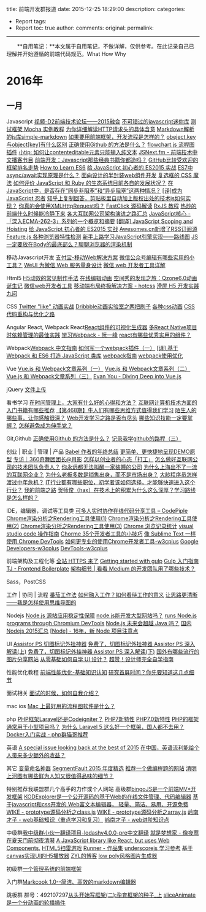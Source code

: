 title: 前端开发群报道
date: 2015-12-25 18:29:00
description: 
categories:
- Report
tags:
- Report
toc: true
author:
comments:
original:
permalink: 
---

　　**自用笔记：**本文属于自用笔记，不做详解，仅供参考。在此记录自己已理解并开始遵循的前端代码规范。What How Why
<!-- more -->
[]()

# 2016年
## 一月
Javascript
[视频-D2前端技术论坛——2015融合](http://www.imooc.com/learn/590)
[不可错过的javascript迷你库](http://yanhaijing.com/js/2015/12/29/mini-js-lib/)
[测试框架 Mocha 实例教程](http://www.imooc.com/article/3207)
[为你详细解读HTTP请求头的具体含意](http://jingyan.baidu.com/article/375c8e19770f0e25f2a22900.html)
[Markdown解析的js库simple-markdown](https://github.com/Khan/simple-markdown)
[如果要用前端框架，开发流程是怎样的？](http://segmentfault.com/q/1010000004221774)
[obeject.key与object[key]有什么区别](http://segmentfault.com/q/1010000004225321)
[正确使用Github 的方法是什么？](http://segmentfault.com/q/1010000004240527)
[flowchart.js 流程图插件](http://flowchart.js.org/)
[小tip: 如何让contenteditable元素只能输入纯文本](http://www.zhangxinxu.com/wordpress/2016/01/contenteditable-plaintext-only/)
[JSNext.fm - 前端技术中文播客节目](http://gold.xitu.io/entry/5690751460b25396c51dbab2)
[前端开发：Javascript那些经典书籍你都造吗？](http://mp.weixin.qq.com/s?__biz=MzIxNzA4NzQ4OQ==&mid=401622623&idx=1&sn=a97dc2bc54eaee1851dac751fdd79116&scene=23&srcid=01122PCW73oST0hrbdMt8T7H#rd)
[GitHub比较受欢迎的框架排名走势](https://stats.js.org/)
[How to Learn ES6](https://medium.com/javascript-scene/how-to-learn-es6-47d9a1ac2620#.thbf0i5z4)
[给 JavaScript 初心者的 ES2015 实战](http://gank.io/post/564151c1f1df1210001c9161)
[ES7中async/await实现原理是什么？](https://www.zhihu.com/question/39571954)
[面向设计的半封装web组件开发](http://mp.weixin.qq.com/s?__biz=MTEwNTM0ODI0MQ==&mid=402751887&idx=1&sn=3bc0ed7aca8f653f583c833a467b6d46)
[复选框的 CSS 魔法](http://jinlong.github.io/2016/01/14/checkbox-trickery-with-css/)
[如何评价 JavaScript 和 Ruby 的生态系统目前各自的发展状况？](https://www.zhihu.com/question/39598766)
[在JavaScript中，是否存在“同步非阻塞”和“异步阻塞”这两种情况？](https://www.zhihu.com/question/39565359)
[[译]成为 JavaScript 忍者](http://pengisgood.github.io/2016/01/16/becoming-a-javascript-ninja/)
[知乎上复制回答，剪贴板里自动加上版权出处的技术js如何实现？](https://www.zhihu.com/question/38685128)
[你真的会使用XMLHttpRequest吗？](http://segmentfault.com/a/1190000004322487)
[FastClick 源码解读](http://segmentfault.com/a/1190000004295106)
[RxJS 教程](http://segmentfault.com/a/1190000004293922)
[热炒的前端什么时候能冷静下来](https://www.zhihu.com/question/39659771)
[各大互联网公司架构演进之路汇总](http://www.hollischuang.com/archives/1036)
[JavaScript核心 - 「深入ECMA-262-3」系列的一个概览和摘要](http://weizhifeng.net/javascript-the-core.html)
[[翻译] JavaScript Scoping and Hoisting](https://segmentfault.com/a/1190000004345355)
[给 JavaScript 初心者的 ES2015 实战](http://gank.io/post/564151c1f1df1210001c9161)
[Awesomes.cn新增了RSS订阅源](https://www.awesomes.cn/rss)
[Feature.js 各种浏览器特性检测](http://featurejs.com/)
[新手上路学习JavaScript引擎实现——路线图](http://zhuanlan.zhihu.com/hllvm/20505562)
[JS一定要放在Body的最底部么？聊聊浏览器的渲染机制](http://delai.me/code/js-and-performance/)

移动Javascript开发
[支付宝-移动Web解决方案](http://am-team.github.io/default.html)
[微信公众号编辑有哪些实用的小工具？](https://www.zhihu.com/question/35046637/answer/75730441)
[WeUI 为微信 Web 服务量身设计](https://github.com/weui/weui)
[微信 web 开发者工具详解](http://www.jikexueyuan.com/course/2463.html)

Html5
[H5动效的常见制作手法](http://isux.tencent.com/h5active.html)
[在线编辑动画](http://ds-overdesign.com/transform/matrix3d.html)
[空间秀的发现之旅：Qzone6.0动画诞生记](http://isux.tencent.com/the-making-of-qzone-6-0-animation.html)
[微信web开发者工具](http://mp.weixin.qq.com/wiki/10/e5f772f4521da17fa0d7304f68b97d7e.html)
[移动端布局终极解决方案 - hotcss](https://github.com/imochen/hotcss)
[滑屏 H5 开发实践九问](http://isux.tencent.com/nine-question-of-swipe-html5-page.html)

CSS
[Twitter "like" 动画实战](http://zhuanlan.zhihu.com/FrontendMagazine/20486738)
[Dribbble动画实验室之两把刷子](http://w3ctrain.com/2016/01/09/Dribbble-Animation-Pratice/)
[各种css动画](http://codepen.io/collection/HtAne/)
[CSS代码重构与优化之路](http://luopq.com/2016/01/05/css-optimize/)

Angular
React, Webpack
React[React组件的可视化生成器](http://www.overreact.io/)
[多React Native项目时依赖管理的最佳实践](http://segmentfault.com/a/1190000004278414)
[学习Webpack - 阮一峰](http://m.weibo.cn/1400854834/3929680178238734)
[react有哪些优秀实用的组件？](https://www.zhihu.com/question/39452825)

Webpack[Webpack 中文指南](http://zhaoda.net/webpack-handbook/index.html)
[如何写一个webpack插件（一）](https://segmentfault.com/a/1190000004279560)
[[译] 基于 Webpack 和 ES6 打造 JavaScript 类库](https://github.com/cssmagic/blog/issues/56)
[webpack指南](http://webpack.toobug.net/zh-cn/index.html)
[webpack使用优化](http://www.alloyteam.com/2016/01/webpack-use-optimization/)

Vue
[Vue.js 和 Webpack文章系列（一）](http://djyde.github.io/2015/08/29/vuejs-and-webpack-1/)
[Vue.js 和 Webpack文章系列（二）](http://djyde.github.io/2015/08/30/vuejs-and-webpack-2/)
[Vue.js 和 Webpack文章系列（三）](http://djyde.github.io/2015/08/31/vuejs-and-webpack-3/)
[Evan You - Diving Deep into Vue.js](https://simplecast.fm/s/5e60d9be)

jQuery
[文件上传](http://fineuploader.com/)

看书学习
[在时间管理上，大家有什么好的心得和方法？](https://www.zhihu.com/question/39162973)
[互联网计算机技术方面的入门书籍有哪些推荐](https://www.zhihu.com/question/19940797)
[【第468期】牛人们有哪些思维方式值得我们学习](http://mp.weixin.qq.com/s?__biz=MjM5MTA1MjAxMQ==&mid=401575204&idx=1&sn=05fa0bb63cb8bd9ed87012dd1133b81f&scene=0#wechat_redirect)
[陌生人的哪些事，让你感触很深？](https://www.zhihu.com/question/19866127)
[Web开发学习之路是否有尽头](http://www.ganiks.me/how-to-avoid-listing-everything-but-carrying-out-little/)
[哪些知识技能一定要掌握？](https://www.zhihu.com/question/35112627/answer/62011613)
[怎样避免成为伸手党？](https://www.zhihu.com/question/23883975/answer/27043426)


Git,Github
[正确使用Github 的方法是什么？](http://segmentfault.com/q/1010000004240527)
[记录我学github的路程（三）](http://www.cnblogs.com/xcywt/p/5068355.html)


创业 | 职业 | 管理 | 产品
[Babel 作者的年终总结](https://medium.com/@sebmck/2015-in-review-51ac7035e272#.rlhn2b7i7)
[更简单、更快捷地呈现DEMO原型](http://www.isux.us/qdemo/index.php)
[专访｜360奇舞团团长@月影](http://mp.weixin.qq.com/s?__biz=MjM5MTA1MjAxMQ==&mid=401557831&idx=1&sn=ac93d8ee19bdb5413be9a94dccf71b2e&scene=0#wechat_redirect)
[怎样以创业者的心态「打工」](http://zhuanlan.zhihu.com/robbin/20457539)
[怎么做好互联网公司的技术团队负责人？](https://www.zhihu.com/question/39421456/answer/81373074)
[你永远都无法叫醒一家装睡的公司](http://zhuanlan.zhihu.com/bigertech/20500602)
[为什么上海出不了一流的互联网企业？](https://www.zhihu.com/question/19980901)
[为什么老板多数是销售出身，而不是市场出身？](https://www.zhihu.com/question/21648437)
[大龄程序员怎样渡过中年危机？](http://zhuanlan.zhihu.com/robbin/20427809)
[IT行业都有哪些职位，初学者该如何选择，才能够快速进入这个行业？](https://www.zhihu.com/question/36991788/answer/69902291)
[我的前端之路](http://segmentfault.com/a/1190000004292245)
[贺师俊（hax）在技术上的积累为什么这么深厚？学习路线是怎么样的？](https://www.zhihu.com/question/39356417)


IDE，编辑器，调试等工具类
[可多人实时协作在线代码分享工具 – CodePiple](http://www.imooc.com/article/2400)
[Chrome渲染分析之Rendering工具使用(1)](http://www.ghugo.com/chrome-rendering-tools-1/)
[Chrome渲染分析之Rendering工具使用(2)](http://www.ghugo.com/chrome-rendering-tools-2/)
[Chrome渲染分析之Rendering工具使用(3)](http://www.ghugo.com/chrome-rendering-tools-3/)
[Chrome 浏览记录统计](https://github.com/jiacai2050/chrome-history-stat)
[visual studio code 操作指南](http://i5ting.github.io/vsc/)
[Chorme 35个开发者工具的小技巧](http://www.w3cplus.com/tools/dev-tips.html)
[像 Sublime Text 一样使用 Chrome DevTools](http://chinagdg.org/2015/12/%E5%83%8F-sublime-text-%E4%B8%80%E6%A0%B7%E4%BD%BF%E7%94%A8-chrome-devtools/)
[如何更专业的使用Chrome开发者工具-w3cplus](http://www.w3cplus.com/tools/how-to-use-chrome-devtools-like-a-pro.html)
[Google Developers-w3cplus](https://developers.google.com/web/updates/devtools/?hl=en)
[DevTools-w3cplus](https://umaar.com/dev-tips/)


前端架构及工程化等
[全站 HTTPS 来了](http://geek.csdn.net/news/detail/48765)
[Getting started with gulp](https://markgoodyear.com/2014/01/getting-started-with-gulp/)
[Gulp 入门指南](https://github.com/nimojs/gulp-book)
[TJ - Frontend Boilerplate](https://github.com/tj/frontend-boilerplate)
[架构细节 | 看看 Medium 的开发团队用了哪些技术？](http://mp.weixin.qq.com/s?__biz=MzA5Nzc4OTA1Mw==&mid=408154901&idx=1&sn=c17573f6fbb2c035db6300ddfc5e9df7#rd&location=35)


Sass，PostCSS

工作 | 协同 | 流程
[番茄工作法](http://baike.baidu.com/view/5259318.htm)
[如何融入工作？如何看待工作的意义](https://www.zhihu.com/question/39465280)
[让思路更清晰——我是怎样使用思维导图的](https://blog.coding.net/blog/coding-mindmap)


Nodejs
[Node.js 源站应用稳定性保障](http://taobaofed.org/blog/2016/01/05/dragonfly-stability/)
[node.js能开发大型网站吗？](https://www.zhihu.com/question/21176891)
[runs Node.js programs through Chromium DevTools](https://github.com/Jam3/devtool)
[Node.js 未来会超越 Java 吗？](https://www.zhihu.com/question/22098326)
[国内Nodejs 2015汇总](https://cnodejs.org/topic/5696e43e6272216e51bff67e)
[[Node] - 16年，新 Node 项目注意点](https://github.com/gf-rd/blog/issues/29)


UI
[Assistor PS 切图标记外挂神器](http://witstudio.net/)
[免费了，切图标记外挂神器 Assistor PS 深入解读(上)](http://www.bigertech.com/post/assistor-ps-1/)
[免费了，切图标记外挂神器 Assistor PS 深入解读(下)](http://www.bigertech.com/post/assistor-ps-2/)
[国外有哪些流行的图片分享网站](https://www.zhihu.com/question/19670020)
[从零基础如何自学 UI 设计？](https://www.zhihu.com/question/20857524/answer/41328995)
[超赞！设计师完全自学指南](http://www.uisdc.com/designer-self-study-2)


性能优化教程
[前端性能优化-基础知识认知](http://www.imooc.com/learn/580)
[研究首屏时间？你先要知道这几点细节](http://www.alloyteam.com/2016/01/points-about-resource-loading/)


面试相关
[面试的时候，如何自我介绍？](https://www.zhihu.com/question/19603341)


mac ios
[Mac 上最好用的流程图软件是什么？](http://www.zhihu.com/question/19588698)


php
[PHP框架Laravel还是Codeigniter？](https://www.zhihu.com/question/21617669)
[PHP7新特性](http://www.php7.site/book/php7.html)
[PHP7.0新特性](http://www.imooc.com/learn/438)
[PHP的框架通常用于小型项目吗？](http://segmentfault.com/q/1010000003465862)
[为什么 Laravel 5 这么好一个框架，国人都不去用？](https://www.zhihu.com/question/30622752/answer/79244664)
[Docker入门实战 - php群猫哥推荐](http://yuedu.baidu.com/ebook/d817967416fc700abb68fca1?fr=aladdin&key=docker%E5%85%A5%E9%97%A8%E5%AE%9E%E6%88%98)


英语
[A special issue looking back at the best of 2015](http://javascriptweekly.com/issues/264)
[在中国，英语流利能给个人带来多少额外的收益？](https://www.zhihu.com/question/37174334)


其它
[变量命名神器](http://unbug.github.io/codelf/)
[SegmentFault 2015 年度精选](http://segmentfault.com/a/1190000004292681)
[推荐一个做编程题的网站](http://zhuanlan.zhihu.com/marisa/20528510)
[清明上河图有哪些鲜为人知又很值得品味的细节？](https://www.zhihu.com/question/29771389)


特别推荐我联盟群几个高手的力作或个人网站
高级群[bingoJS是一个前端MV*开发框架](http://bingojs.mydoc.io/)
[KODExplorer是一个公开源码的基于Web的在线文件管理、代码编辑器](http://kalcaddle.com/)
[基于javascript和css开发的 Web富文本编辑器， 轻量、简洁、易用、开源免费](http://wangeditor.github.io/)
[WIKE - prototype源码分析之class.js](http://52wike.com/prototype/1.html)
[WIKE - prototype源码分析之array.js](http://52wike.com/prototype/2.html)
[岭南才子 - web基础知识（重点学习和复习）](http://note.youdao.com/share/web/file.html?id=cc07fd37527db123daf71ad0691c860a&type=note)
[岭南才子 - web进阶知识点](http://note.youdao.com/share/web/file.html?id=0a8ddaacadcf35c5a864fd21c9a9db66&type=note)

中级群[我中级群小伙一翻译项目-lodashv4.0.0-pre中文翻译](http://lodash.think2011.net/)
[就是梦想家 - 像夜莺在夏天门前彻夜清啭](http://94dreamer.com/)
[A JavaScript library like React, but uses Web Components.](http://www.x-view.org/)
[HTML5扫雷游戏](http://blog.csdn.net/liusaint1992/article/details/50531186)
[Runner - 作品集](http://runningls.com/demos/)
[underscorejs 学习参考](https://www.gitbook.com/book/niec-fe/underscorejs/details)
[基于canvas实现UI的H5播放器](http://det101.github.io/)
[ZYL的博客](https://www.zyl.me/)
[low poly风格图片生成器](http://kinglisky.github.io/lowpoly/)

初级群[一个管理系统的前端框架](http://pagurian.com/)

入门群[Markcook 1.0--简洁、高效的markdown编辑器](https://github.com/jrainlau/markcook)

跳板群 群号：492107297[从头开始写框架(二):孕育框架的种子_上](http://www.cnblogs.com/BlueQ/p/5000860.html)
[sliceAnimate是一个分动画的轮播插件](https://github.com/taifu5522/sliceAnimate)